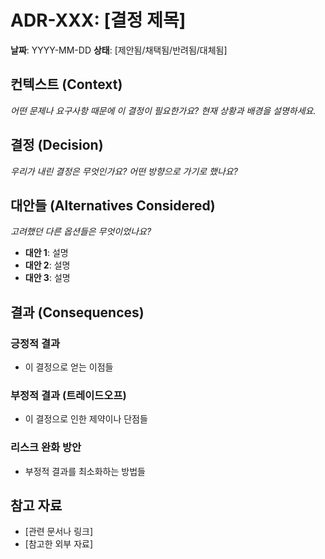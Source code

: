 # ADR-XXX: [결정 제목]

**날짜**: YYYY-MM-DD
**상태**: [제안됨/채택됨/반려됨/대체됨]

## 컨텍스트 (Context)
*어떤 문제나 요구사항 때문에 이 결정이 필요한가요?*
*현재 상황과 배경을 설명하세요.*

## 결정 (Decision)
*우리가 내린 결정은 무엇인가요?*
*어떤 방향으로 가기로 했나요?*

## 대안들 (Alternatives Considered)
*고려했던 다른 옵션들은 무엇이었나요?*
- **대안 1**: 설명
- **대안 2**: 설명
- **대안 3**: 설명

## 결과 (Consequences)

### 긍정적 결과
- 이 결정으로 얻는 이점들

### 부정적 결과 (트레이드오프)
- 이 결정으로 인한 제약이나 단점들

### 리스크 완화 방안
- 부정적 결과를 최소화하는 방법들

## 참고 자료
- [관련 문서나 링크]
- [참고한 외부 자료]